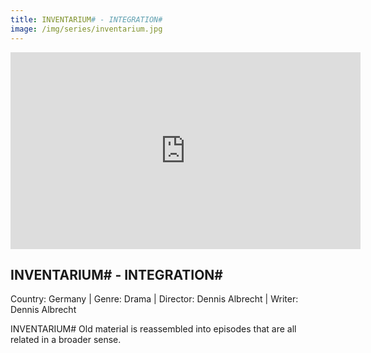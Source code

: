 ```yaml
---
title: INVENTARIUM# - INTEGRATION#
image: /img/series/inventarium.jpg
---
```

<iframe width="560" height="315" src="https://youtube.com/watch?v=5Wfu5w1y14A" frameborder="0" allow="accelerometer; autoplay; encrypted-media; gyroscope; picture-in-picture" allowfullscreen></iframe>

## INVENTARIUM# - INTEGRATION#
Country: Germany | Genre: Drama | Director: Dennis Albrecht | Writer: Dennis Albrecht 

INVENTARIUM# Old material is reassembled into episodes that are all related in a broader sense.
